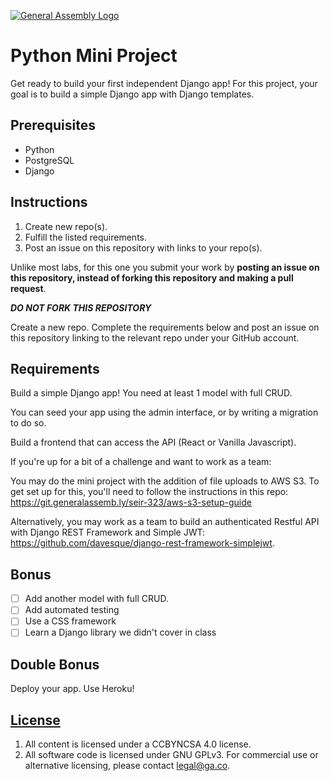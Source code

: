[![General Assembly Logo](https://camo.githubusercontent.com/1a91b05b8f4d44b5bbfb83abac2b0996d8e26c92/687474703a2f2f692e696d6775722e636f6d2f6b6538555354712e706e67)](https://generalassemb.ly/education/web-development-immersive)

# Python Mini Project

Get ready to build your first independent Django app! For this project, your goal is to build a
simple Django app with Django templates. 

## Prerequisites

- Python
- PostgreSQL
- Django

## Instructions

1.  Create new repo(s).
1.  Fulfill the listed requirements.
1.  Post an issue on this repository with links to your repo(s).

Unlike most labs, for this one you submit your work by **posting an issue on
this repository, instead of forking this repository and making a pull request**.

**_DO NOT FORK THIS REPOSITORY_**

Create a new repo. Complete the requirements below and post
an issue on this repository linking to the relevant repo under your GitHub
account.

## Requirements

Build a simple Django app! You need at least 1 model with full CRUD.

You can seed your app using the admin interface, or by writing a migration to do so.

Build a frontend that can access the API (React or Vanilla Javascript).    

If you're up for a bit of a challenge and want to work as a team:

You may do the mini project with the addition of file uploads to AWS S3. To get set up for this, you'll need to follow the instructions in this repo: https://git.generalassemb.ly/seir-323/aws-s3-setup-guide

Alternatively, you may work as a team to build an authenticated Restful API with Django REST Framework and Simple JWT: https://github.com/davesque/django-rest-framework-simplejwt.  


## Bonus

- [ ] Add another model with full CRUD.
- [ ] Add automated testing
- [ ] Use a CSS framework
- [ ] Learn a Django library we didn't cover in class

## Double Bonus

Deploy your app. Use Heroku!

## [License](LICENSE)

1.  All content is licensed under a CC­BY­NC­SA 4.0 license.
1.  All software code is licensed under GNU GPLv3. For commercial use or
    alternative licensing, please contact legal@ga.co.
